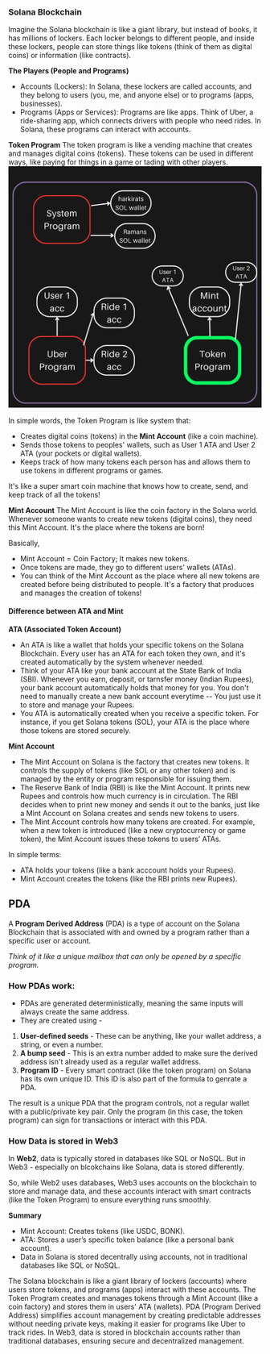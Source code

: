 ### Solana Blockchain
Imagine the Solana blockchain is like a giant library, but instead of books, it has millions of lockers. Each locker belongs to different people, and inside these lockers, people can store things like tokens (think of them as digital coins) or information (like contracts).

**The Players (People and Programs)**
- Accounts (Lockers): In Solana, these lockers are called accounts, and they belong to users (you, me, and anyone else) or to programs (apps, businesses).
- Programs (Apps or Services): Programs are like apps. Think of Uber, a ride-sharing app, which connects drivers with people who need rides. In Solana, these programs can interact with accounts.

**Token Program**
The token program is like a vending machine that creates and manages digital coins (tokens). These tokens can be used in different ways, like paying for things in a game or tading with other players.
![image01](./images/token-program-solana.webp)

In simple words, the Token Program is like system that:
- Creates digital coins (tokens) in the **Mint Account** (like a coin machine).
- Sends those tokens to peoples' wallets, such as User 1 ATA and User 2 ATA (your pockets or digital wallets).
- Keeps track of how many tokens each person has and allows them to use tokens in different programs or games.

It's like a super smart coin machine that knows how to create, send, and keep track of all the tokens!

**Mint Account**
The Mint Account is like the coin factory in the Solana world. Whenever someone wants to create new tokens (digital coins), they need this Mint Account. It's the place where the tokens are born!

Basically,
- Mint Account = Coin Factory; It makes new tokens.
- Once tokens are made, they go to different users' wallets (ATAs).
- You can think of the Mint Account as the place where all new tokens are created before being distributed to people.
It's a factory that produces and manages the creation of tokens!

#### Difference between ATA and Mint
**ATA (Associated Token Account)**
- An ATA is like a wallet that holds your specific tokens on the Solana Blockchain. Every user has an ATA for each token they own, and it's created automatically by the system whenever needed.
- Think of your ATA like your bank account at the State Bank of India (SBI). Whenever you earn, deposit, or tarnsfer money (Indian Rupees), your bank account automatically holds that money for you. You don't need to manually create a new bank account everytime -- You just use it to store and manage your Rupees.
- You ATA is automatically created when you receive a specific token. For instance, if you get Solana tokens (SOL), your ATA is the place where those tokens are stored securely.

**Mint Account**
- The Mint Account on Solana is the factory that creates new tokens. It controls the supply of tokens (like SOL or any other token) and is managed by the entity or program responsible for issuing them.
- The Reserve Bank of India (RBI) is like the Mint Account. It prints new Rupees and controls how much currency is in circulation. The RBI decides when to print new money and sends it out to the banks, just like a Mint Account on Solana creates and sends new tokens to users.
- The Mint Account controls how many tokens are created. For example, when a new token is introduced (like a new cryptocurrency or game token), the Mint Account issues these tokens to users’ ATAs.

In simple terms:
- ATA holds your tokens (like a bank acccount holds your Rupees).
- Mint Account creates the tokens (like the RBI prints new Rupees).

## PDA
A **Program Derived Address** (PDA) is a type of account on the Solana Blockchain that is associated with and owned by a program rather than a specific user or account.

*Think of it like a unique mailbox that can only be opened by a specific program.* 

### How PDAs work:
- PDAs are generated deterministically, meaning the same inputs will always create the same address.
- They are created using -
1. **User-defined seeds** - These can be anything, like your wallet address, a string, or even a number.
2. **A bump seed** - This is an extra number added to make sure the derived address isn't already used as a regular wallet address.
3. **Program ID** - Every smart contract (like the token program) on Solana has its own unique ID. This ID is also part of the formula to genrate a PDA.

The result is a unique PDA that the program controls, not a regular wallet with a public/private key pair. Only the program (in this case, the token program) can sign for transactions or interact with this PDA.

### How Data is stored in Web3
In **Web2**, data is typically stored in databases like SQL or NoSQL. But in Web3 - especially on blcokchains like Solana, data is stored differently.

So, while Web2 uses databases, Web3 uses accounts on the blockchain to store and manage data, and these accounts interact with smart contracts (like the Token Program) to ensure everything runs smoothly.

**Summary**
- Mint Account: Creates tokens (like USDC, BONK).
- ATA: Stores a user’s specific token balance (like a personal bank account).
- Data in Solana is stored decentrally using accounts, not in traditional databases like SQL or NoSQL.

The Solana blockchain is like a giant library of lockers (accounts) where users store tokens, and programs (apps) interact with these accounts. The Token Program creates and manages tokens through a Mint Account (like a coin factory) and stores them in users' ATA (wallets). PDA (Program Derived Address) simplifies account management by creating predictable addresses without needing private keys, making it easier for programs like Uber to track rides. In Web3, data is stored in blockchain accounts rather than traditional databases, ensuring secure and decentralized management.